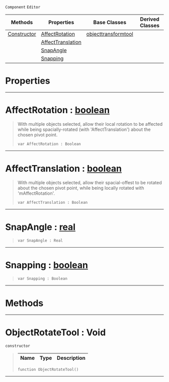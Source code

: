  `Component` `Editor`



|Methods|Properties|Base Classes|Derived Classes|
|---|---|---|---|
|[ Constructor](objectrotatetool.md#objectrotatetool-void)|[ AffectRotation](objectrotatetool.md#affectrotation-zilch-engi)|[objecttransformtool](objecttransformtool.md)| |
| |[ AffectTranslation](objectrotatetool.md#affecttranslation-zilch-e)| | |
| |[ SnapAngle](objectrotatetool.md#snapangle-zilch-engine-do)| | |
| |[ Snapping](objectrotatetool.md#snapping-zilch-engine-doc)| | |


 #  Properties


---  
 #  AffectRotation : [boolean](../nada_base_types/boolean.md)

> With multiple objects selected, allow their local rotation to be affected while being spacially-rotated (with 'AffectTranslation') about the chosen pivot point.
> ``` lang=cpp, name=Nada
> var AffectRotation : Boolean


---  
 #  AffectTranslation : [boolean](../nada_base_types/boolean.md)

> With multiple objects selected, allow their spacial-offest to be rotated about the chosen pivot point, while being locally rotated with 'mAffectRotation'.
> ``` lang=cpp, name=Nada
> var AffectTranslation : Boolean


---  
 #  SnapAngle : [real](../nada_base_types/real.md)

> 
> ``` lang=cpp, name=Nada
> var SnapAngle : Real


---  
 #  Snapping : [boolean](../nada_base_types/boolean.md)

> 
> ``` lang=cpp, name=Nada
> var Snapping : Boolean


---  
 #  Methods


---  
 #  ObjectRotateTool : Void

 `constructor`

> 
> |Name|Type|Description|
> |---|---|---|
> ``` lang=cpp, name=Nada
> function ObjectRotateTool()
> ``` 


---  
 

 